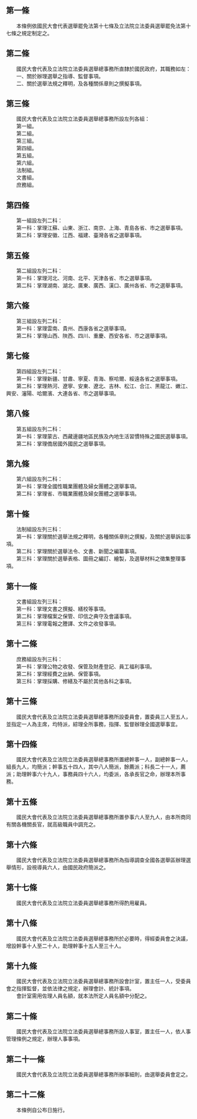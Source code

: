 第一條 
-------
　　本條例依國民大會代表選舉罷免法第十七條及立法院立法委員選舉罷免法第十七條之規定制定之。  


第二條 
-------
　　國民大會代表及立法院立法委員選舉總事務所直隸於國民政府，其職務如左：  
　　一、關於辦理選舉之指導、監督事項。  
　　二、關於選舉法規之釋明，及各種關係章則之撰擬事項。  


第三條 
-------
　　國民大會代表及立法院立法委員選舉總事務所設左列各組：  
　　第一組。  
　　第二組。  
　　第三組。  
　　第四組。  
　　第五組。  
　　第六組。  
　　法制組。  
　　文書組。  
　　庶務組。  


第四條 
-------
　　第一組設左列二科：  
　　第一科：掌理江蘇、山東、浙江、南京、上海、青島各省、市之選舉事項。  
　　第二科：掌理安徽、江西、福建、臺灣各省之選舉事項。  


第五條 
-------
　　第二組設左列二科：  
　　第一科：掌理河北、河南、北平、天津各省、市之選舉事項。  
　　第二科：掌理湖南、湖北、廣東、廣西、漢口、廣州各省、市之選舉事項。  


第六條 
-------
　　第三組設左列二科：  
　　第一科：掌理雲南、貴州、西康各省之選舉事項。  
　　第二科：掌理山西、陜西、四川、重慶、西安各省、市之選舉事項。  


第七條 
-------
　　第四組設左列二科：  
　　第一科：掌理新疆、甘肅、寧夏、青海、察哈爾、綏遠各省之選舉事項。  
　　第二科：掌理熱河、遼寧、安東、遼北、吉林、松江、合江、黑龍江、嫩江、興安、瀋陽、哈爾濱、大連各省、市之選舉事項。  


第八條 
-------
　　第五組設左列二科：  
　　第一科：掌理蒙古、西藏邊疆地區民族及內地生活習慣特殊之國民選舉事項。  
　　第二科：掌理僑居國外國民之選舉事項。  


第九條 
-------
　　第六組設左列二科：  
　　第一科：掌理全國性職業團體及婦女團體之選舉事項。  
　　第二科：掌理省、市職業團體及婦女團體之選舉事項。  


第十條 
-------
　　法制組設左列三科：  
　　第一科：掌理關於選舉法規之釋明，各種關係章則之撰擬，及關於選舉訴訟事項。  
　　第二科：掌理關於選舉法令、文書、新聞之編纂事項。  
　　第三科：掌理關於選舉表格、圖冊之編訂、繪製，及選舉材料之徵集整理事項。  


第十一條 
---------
　　文書組設左列三科：  
　　第一科：掌理文書之撰擬、繕校等事項。  
　　第二科：掌理檔案之保管、印信之典守及會議事項。  
　　第三科：掌理電報之謄譯、文件之收發事項。  


第十二條 
---------
　　庶務組設左列三科：  
　　第一科：掌理公物之收發、保管及財產登記、員工福利事項。  
　　第二科：掌理經費之出納、保管事項。  
　　第三科：掌理採購、修繕及不屬於其他各科之事項。  


第十三條 
---------
　　國民大會代表及立法院立法委員選舉總事務所設委員會，置委員三人至五人，並指定一人為主席，均特派，綜理全所事務，指揮、監督辦理全國選舉事宜。  


第十四條 
---------
　　國民大會代表及立法院立法委員選舉總事務所置總幹事一人，副總幹事一人，組長九人，均簡派；幹事五十四人，其中八人簡派，餘薦派；科長二十一人，薦派；助理幹事六十九人，事務員四十六人，均委派，各承長官之命，辦理本所事務。  


第十五條 
---------
　　國民大會代表及立法院立法委員選舉總事務所置參事六人至九人，由本所商同有關各機關長官，就高級職員中調充之。  


第十六條 
---------
　　國民大會代表及立法院立法委員選舉總事務所為指導調查全國各選舉區辦理選舉情形，設視導員六人，由國民政府簡派之。  


第十七條 
---------
　　國民大會代表及立法院立法委員選舉總事務所得酌用雇員。  


第十八條 
---------
　　國民大會代表及立法院立法委員選舉總事務所於必要時，得經委員會之決議，增設幹事十人至二十人，助理幹事十五人至三十人。  


第十九條 
---------
　　國民大會代表及立法院立法委員選舉總事務所設會計室，置主任一人，受委員會之指揮監督，並依法律之規定，辦理會計、統計事項。  
　　會計室需用佐理人員名額，就本法所定人員名額中分配之。  


第二十條 
---------
　　國民大會代表及立法院立法委員選舉總事務所設人事室，置主任一人，依人事管理條例之規定，辦理人事事項。  


第二十一條 
-----------
　　國民大會代表及立法院立法委員選舉總事務所辦事細則，由選舉委員會定之。  


第二十二條 
-----------
　　本條例自公布日施行。